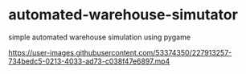 # automated-warehouse-simutator
simple automated warehouse simulation using pygame


https://user-images.githubusercontent.com/53374350/227913257-734bedc5-0213-4033-ad73-c038f47e6897.mp4

